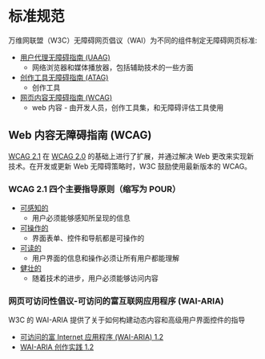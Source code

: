 # 标准规范

万维网联盟（W3C）无障碍网页倡议（WAI）为不同的组件制定无障碍网页标准:

- [用户代理无障碍指南 (UAAG)](https://www.w3.org/WAI/standards-guidelines/uaag/)
  - 网络浏览器和媒体播放器，包括辅助技术的一些方面
- [创作工具无障碍指南 (ATAG)](https://www.w3.org/WAI/standards-guidelines/atag/)
  - 创作工具
- [网页内容无障碍指南 (WCAG)](https://www.w3.org/WAI/standards-guidelines/wcag/)
  - web 内容 - 由开发人员，创作工具集，和无障碍评估工具使用

## Web 内容无障碍指南 (WCAG)

[WCAG 2.1](https://www.w3.org/TR/WCAG21/) 在 [WCAG 2.0](https://www.w3.org/TR/WCAG20/) 的基础上进行了扩展，并通过解决 Web 更改来实现新技术。在开发或更新 Web 无障碍策略时，W3C 鼓励使用最新版本的 WCAG。

### WCAG 2.1 四个主要指导原则（缩写为 POUR）

- [可感知的](https://www.w3.org/TR/WCAG21/#perceivable)
  - 用户必须能够感知所呈现的信息
- [可操作的](https://www.w3.org/TR/WCAG21/#operable)
  - 界面表单、控件和导航都是可操作的
- [可读的](https://www.w3.org/TR/WCAG21/#understandable)
  - 用户界面的信息和操作必须让所有用户都能理解
- [健壮的](https://www.w3.org/TR/WCAG21/#robust)
  - 随着技术的进步，用户必须能够访问内容

### 网页可访问性倡议-可访问的富互联网应用程序 (WAI-ARIA)

W3C 的 WAI-ARIA 提供了关于如何构建动态内容和高级用户界面控件的指导

- [可访问的富 Internet 应用程序 (WAI-ARIA) 1.2](https://www.w3.org/TR/wai-aria-1.2/)
- [WAI-ARIA 创作实践 1.2](https://www.w3.org/TR/wai-aria-practices-1.2/)
